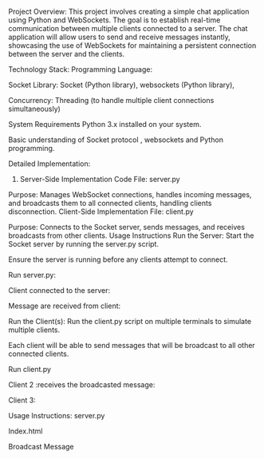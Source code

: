 Project Overview:
This project involves creating a simple chat application using Python and WebSockets. The goal is to establish real-time communication between multiple clients connected to a server. The chat application will allow users to send and receive messages instantly, showcasing the use of WebSockets for maintaining a persistent connection between the server and the clients.

Technology Stack:
Programming Language:

Socket Library: Socket (Python library), websockets (Python library),

Concurrency: Threading (to handle multiple client connections simultaneously)

System Requirements
Python 3.x installed on your system.

Basic understanding of Socket protocol , websockets and Python programming.

Detailed Implementation:
1. Server-Side Implementation
Code File: server.py




Purpose: Manages WebSocket connections, handles incoming messages, and broadcasts them to all connected clients, handling clients disconnection.
Client-Side Implementation
File: client.py


Purpose: Connects to the Socket server, sends messages, and receives broadcasts from other clients.
Usage Instructions
Run the Server:
Start the Socket server by running the server.py script.

Ensure the server is running before any clients attempt to connect.

Run server.py:



Client connected to the server:



Message are received from client:



Run the Client(s):
Run the client.py script on multiple terminals to simulate multiple clients.

Each client will be able to send messages that will be broadcast to all other connected clients.

Run client.py



Client 2 :receives the broadcasted message:



Client 3:



Usage Instructions:
server.py




Index.html



Broadcast Message






